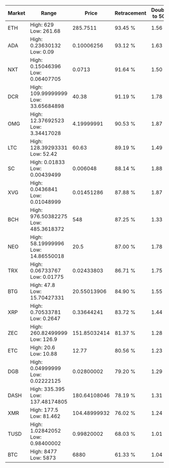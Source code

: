 | Market | Range | Price| Retracement | Doubles to 50% |
| --- | --- | --- | --- | --- |
| ETH | High: 629<br />Low: 261.68 | 285.7511 | 93.45 % | 1.56 |
| ADA | High: 0.23630132<br />Low: 0.09 | 0.10006256 | 93.12 % | 1.63 |
| NXT | High: 0.15046396<br />Low: 0.06407705 | 0.0713 | 91.64 % | 1.50 |
| DCR | High: 109.99999999<br />Low: 33.65684898 | 40.38 | 91.19 % | 1.78 |
| OMG | High: 12.37692523<br />Low: 3.34417028 | 4.19999991 | 90.53 % | 1.87 |
| LTC | High: 128.39293331<br />Low: 52.42 | 60.63 | 89.19 % | 1.49 |
| SC | High: 0.01833<br />Low: 0.00439499 | 0.006048 | 88.14 % | 1.88 |
| XVG | High: 0.0436841<br />Low: 0.01048999 | 0.01451286 | 87.88 % | 1.87 |
| BCH | High: 976.50382275<br />Low: 485.3618372 | 548 | 87.25 % | 1.33 |
| NEO | High: 58.19999996<br />Low: 14.86550018 | 20.5 | 87.00 % | 1.78 |
| TRX | High: 0.06733767<br />Low: 0.01775 | 0.02433803 | 86.71 % | 1.75 |
| BTG | High: 47.8<br />Low: 15.70427331 | 20.55013906 | 84.90 % | 1.55 |
| XRP | High: 0.70533781<br />Low: 0.2647 | 0.33644241 | 83.72 % | 1.44 |
| ZEC | High: 260.82499999<br />Low: 126.9 | 151.85032414 | 81.37 % | 1.28 |
| ETC | High: 20.6<br />Low: 10.88 | 12.77 | 80.56 % | 1.23 |
| DGB | High: 0.04999999<br />Low: 0.02222125 | 0.02800002 | 79.20 % | 1.29 |
| DASH | High: 335.395<br />Low: 137.48174805 | 180.64108046 | 78.19 % | 1.31 |
| XMR | High: 177.5<br />Low: 81.462 | 104.48999932 | 76.02 % | 1.24 |
| TUSD | High: 1.02842052<br />Low: 0.98400002 | 0.99820002 | 68.03 % | 1.01 |
| BTC | High: 8477<br />Low: 5873 | 6880 | 61.33 % | 1.04 |
